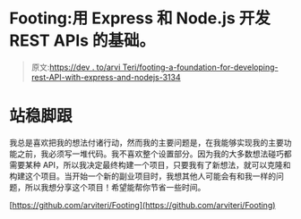 # Footing:用 Express 和 Node.js 开发 REST APIs 的基础。

> 原文:[https://dev . to/arvi Teri/footing-a-foundation-for-developing-rest-API-with-express-and-nodejs-3134](https://dev.to/arviteri/footing-a-foundation-for-developing-rest-apis-with-express-and-nodejs--3134)

# [](#get-some-footing)站稳脚跟

我总是喜欢把我的想法付诸行动，然而我的主要问题是，在我能够实现我的主要功能之前，我必须写一堆代码。我不喜欢整个设置部分。因为我的大多数想法碰巧都需要某种 API，所以我决定最终构建一个项目，只要我有了新想法，就可以克隆和构建这个项目。当开始一个新的副业项目时，我想其他人可能会有和我一样的问题，所以我想分享这个项目！希望能帮你节省一些时间。

[https://github.com/arviteri/Footing](https://github.com/arviteri/Footing)